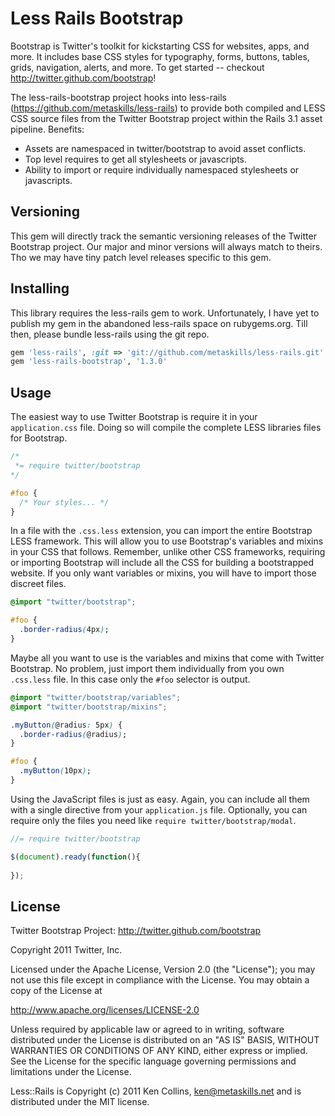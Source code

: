 
# Less Rails Bootstrap

Bootstrap is Twitter's toolkit for kickstarting CSS for websites, apps, and more. It includes base CSS styles for typography, forms, buttons, tables, grids, navigation, alerts, and more. To get started -- checkout http://twitter.github.com/bootstrap!

The less-rails-bootstrap project hooks into less-rails (https://github.com/metaskills/less-rails) to provide both compiled and LESS CSS source files from the Twitter Bootstrap project within the Rails 3.1 asset pipeline. Benefits:

* Assets are namespaced in twitter/bootstrap to avoid asset conflicts.
* Top level requires to get all stylesheets or javascripts.
* Ability to import or require individually namespaced stylesheets or javascripts.


## Versioning

This gem will directly track the semantic versioning releases of the Twitter Bootstrap project. Our major and minor versions will always match to theirs. Tho we may have tiny patch level releases specific to this gem.


## Installing

This library requires the less-rails gem to work. Unfortunately, I have yet to publish my gem in the abandoned less-rails space on rubygems.org. Till then, please bundle less-rails using the git repo.

```ruby
gem 'less-rails', :git => 'git://github.com/metaskills/less-rails.git'
gem 'less-rails-bootstrap', '1.3.0' 
```


## Usage

The easiest way to use Twitter Bootstrap is require it in your `application.css` file. Doing so will compile the complete LESS libraries files for Bootstrap.

```css
/*
 *= require twitter/bootstrap
*/

#foo {
  /* Your styles... */
}
```

In a file with the `.css.less` extension, you can import the entire Bootstrap LESS framework. This will allow you to use Bootstrap's variables and mixins in your CSS that follows. Remember, unlike other CSS frameworks, requiring or importing Bootstrap will include all the CSS for building a bootstrapped website. If you only want variables or mixins, you will have to import those discreet files.

```css
@import "twitter/bootstrap";

#foo {
  .border-radius(4px);
}
```

Maybe all you want to use is the variables and mixins that come with Twitter Bootstrap. No problem, just import them individually from you own `.css.less` file. In this case only the `#foo` selector is output.

```css
@import "twitter/bootstrap/variables";
@import "twitter/bootstrap/mixins";

.myButton(@radius: 5px) {
  .border-radius(@radius);
}

#foo {
  .myButton(10px);
}
```

Using the JavaScript files is just as easy. Again, you can include all them with a single directive from your `application.js` file. Optionally, you can require only the files you need like `require twitter/bootstrap/modal`.

```javascript
//= require twitter/bootstrap

$(document).ready(function(){
  
});
```


## License

Twitter Bootstrap Project: http://twitter.github.com/bootstrap

Copyright 2011 Twitter, Inc.

Licensed under the Apache License, Version 2.0 (the "License");
you may not use this file except in compliance with the License.
You may obtain a copy of the License at

http://www.apache.org/licenses/LICENSE-2.0

Unless required by applicable law or agreed to in writing, software
distributed under the License is distributed on an "AS IS" BASIS,
WITHOUT WARRANTIES OR CONDITIONS OF ANY KIND, either express or implied.
See the License for the specific language governing permissions and
limitations under the License.

Less::Rails is Copyright (c) 2011 Ken Collins, <ken@metaskills.net> and is distributed under the MIT license.



